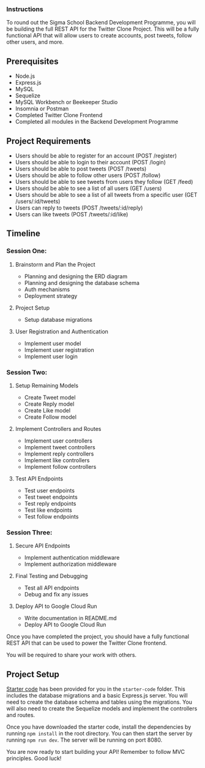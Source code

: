 ### Instructions

To round out the Sigma School Backend Development Programme, you will be building the full REST API for the Twitter Clone Project. This will be a fully functional API that will allow users to create accounts, post tweets, follow other users, and more.

## Prerequisites

- Node.js
- Express.js
- MySQL
- Sequelize
- MySQL Workbench or Beekeeper Studio
- Insomnia or Postman
- Completed Twitter Clone Frontend
- Completed all modules in the Backend Development Programme

## Project Requirements

- Users should be able to register for an account (POST /register)
- Users should be able to login to their account (POST /login)
- Users should be able to post tweets (POST /tweets)
- Users should be able to follow other users (POST /follow)
- Users should be able to see tweets from users they follow (GET /feed)
- Users should be able to see a list of all users (GET /users)
- Users should be able to see a list of all tweets from a specific user (GET /users/:id/tweets)
- Users can reply to tweets (POST /tweets/:id/reply)
- Users can like tweets (POST /tweets/:id/like)

## Timeline

### Session One:

1. Brainstorm and Plan the Project

   - Planning and designing the ERD diagram
   - Planning and designing the database schema
   - Auth mechanisms
   - Deployment strategy

2. Project Setup

   - Setup database migrations

3. User Registration and Authentication
   - Implement user model
   - Implement user registration
   - Implement user login

### Session Two:

1. Setup Remaining Models

   - Create Tweet model
   - Create Reply model
   - Create Like model
   - Create Follow model

2. Implement Controllers and Routes

   - Implement user controllers
   - Implement tweet controllers
   - Implement reply controllers
   - Implement like controllers
   - Implement follow controllers

3. Test API Endpoints
   - Test user endpoints
   - Test tweet endpoints
   - Test reply endpoints
   - Test like endpoints
   - Test follow endpoints

### Session Three:

1. Secure API Endpoints

   - Implement authentication middleware
   - Implement authorization middleware

2. Final Testing and Debugging

   - Test all API endpoints
   - Debug and fix any issues

3. Deploy API to Google Cloud Run
   - Write documentation in README.md
   - Deploy API to Google Cloud Run

Once you have completed the project, you should have a fully functional REST API that can be used to power the Twitter Clone frontend.

You will be required to share your work with others.

## Project Setup

[Starter code](./starter-code) has been provided for you in the `starter-code` folder. This includes the database migrations and a basic Express.js server. You will need to create the database schema and tables using the migrations. You will also need to create the Sequelize models and implement the controllers and routes.

Once you have downloaded the starter code, install the dependencies by running `npm install` in the root directory. You can then start the server by running `npm run dev`. The server will be running on port 8080.

You are now ready to start building your API! Remember to follow MVC principles. Good luck!
